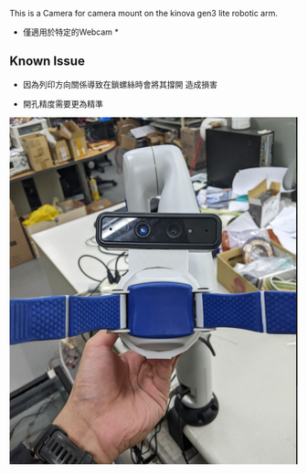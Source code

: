 This is a Camera for camera mount on the kinova gen3 lite robotic arm.

* 僅適用於特定的Webcam *

## Known Issue

* 因為列印方向關係導致在鎖螺絲時會將其撐開 造成損害

* 開孔精度需要更為精準

![Image](https://github.com/stablepeko/Magic_Mount_Project/blob/main/Picture/%E5%A4%96%E8%A7%80.png)
